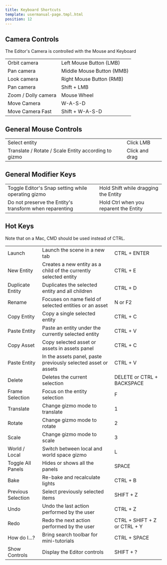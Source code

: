 ```yaml
---
title: Keyboard Shortcuts
template: usermanual-page.tmpl.html
position: 12
---
```


## Camera Controls

The Editor's Camera is controlled with the Mouse and Keyboard

<table class="head-column">
    <tr>
        <td>Orbit camera</td><td>Left Mouse Button (LMB)</td>
    </tr>
    <tr>
        <td>Pan camera</td><td>Middle Mouse Button (MMB)</td>
    </tr>
    <tr>
        <td>Look camera</td><td>Right Mouse Button (RMB)</td>
    </tr>
    <tr>
        <td>Pan camera</td><td>Shift + LMB</td>
    </tr>
    <tr>
        <td>Zoom / Dolly camera</td><td>Mouse Wheel</td>
    </tr>
    <tr>
        <td>Move Camera</td><td>W-A-S-D</td>
    </tr>
    <tr>
        <td>Move Camera Fast</td><td>Shift + W-A-S-D</td>
    </tr>
</table>

## General Mouse Controls

<table class="head-column">
    <tr>
        <td>Select entity</td><td>Click LMB</td>
    </tr>
    <tr>
        <td>Translate / Rotate / Scale Entity according to gizmo</td><td>Click and drag</td>
    </tr>

</table>

## General Modifier Keys

<table class="head-column">
    <tr>
        <td>Toggle Editor's Snap setting while operating gizmo</td><td>Hold Shift while dragging the Entity</td>
    </tr>
    <tr>
        <td>Do not preserve the Entity's transform when reparenting</td><td>Hold Ctrl when you reparent the Entity</td>
    </tr>
</table>


## Hot Keys

Note that on a Mac, CMD should be used instead of CTRL.

<table class="three-column">
    <tr>
        <td>Launch</td><td>Launch the scene in a new tab</td><td>CTRL + ENTER</td>
    </tr>
    <tr>
        <td>New Entity</td><td>Creates a new entity as a child of the currently selected entity</td><td>CTRL + E</td>
    </tr>
    <tr>
        <td>Duplicate Entity</td><td>Duplicates the selected entity and all children</td><td>CTRL + D</td>
    </tr>
    <tr>
        <td>Rename</td><td>Focuses on name field of selected entities or an asset</td><td>N or F2</td>
    </tr>
    <tr>
        <td>Copy Entity</td><td>Copy a single selected entity</td><td>CTRL + C</td>
    </tr>
    <tr>
        <td>Paste Entity</td><td>Paste an entity under the currently selected entity</td><td>CTRL + V</td>
    </tr>
    <tr>
        <td>Copy Asset</td><td>Copy selected asset or assets in assets panel</td><td>CTRL + C</td>
    </tr>
    <tr>
        <td>Paste Entity</td><td>In the assets panel, paste previously selected asset or assets</td><td>CTRL + V</td>
    </tr>
    <tr>
        <td>Delete</td><td>Deletes the current selection</td><td>DELETE or CTRL + BACKSPACE</td>
    </tr>
    <tr>
        <td>Frame Selection</td><td>Focus on the entity selection</td><td>F</td>
    </tr>
    <tr>
        <td>Translate</td><td>Change gizmo mode to translate</td><td>1</td>
    </tr>
    <tr>
        <td>Rotate</td><td>Change gizmo mode to rotate</td><td>2</td>
    </tr>
    <tr>
        <td>Scale</td><td>Change gizmo mode to scale</td><td>3</td>
    </tr>
    <tr>
        <td>World / Local</td><td>Switch between local and world space gizmo</td><td>L</td>
    </tr>
    <tr>
        <td>Toggle All Panels</td><td>Hides or shows all the panels</td><td>SPACE</td>
    </tr>
    <tr>
        <td>Bake</td><td>Re-bake and recalculate lights</td><td>CTRL + B</td>
    </tr>
    <tr>
        <td>Previous Selection</td><td>Select previously selected items</td><td>SHIFT + Z</td>
    </tr>
    <tr>
        <td>Undo</td><td>Undo the last action performed by the user</td><td>CTRL + Z</td>
    </tr>
    <tr>
        <td>Redo</td><td>Redo the next action performed by the user</td><td>CTRL + SHIFT + Z or CTRL + Y</td>
    </tr>
    <tr>
        <td>How do I...?</td><td>Bring search toolbar for mini-tutorials</td><td>CTRL + SPACE</td>
    </tr>
    <tr>
        <td>Show Controls</td><td>Display the Editor controls</td><td>SHIFT + ?</td>
    </tr>
</table>
